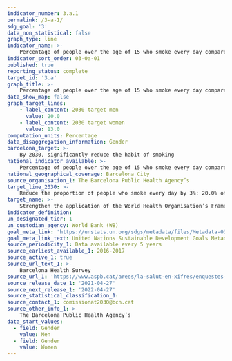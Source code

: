 ```yaml
---
indicator_number: 3.a.1
permalink: /3-a-1/
sdg_goal: '3'
data_non_statistical: false
graph_type: line
indicator_name: >-
    Percentage of people over the age of 15 who smoke every day compared to the total population in this age group
indicator_sort_order: 03-0a-01
published: true
reporting_status: complete
target_id: '3.a'
graph_title: >-
    Percentage of people over the age of 15 who smoke every day compared to the total population in this age group
data_show_map: false
graph_target_lines:
    - label_content: 2030 target men
      value: 20.0
    - label_content: 2030 target women
      value: 13.0
computation_units: Percentage
data_disaggregation_information: Gender
barcelona_target: >-
    By 2030, significantly reduce the habit of smoking  
national_indicator_available: >-
    Percentage of people over the age of 15 who smoke every day compared to the total population in this age group
national_geographical_coverage: Barcelona City 
source_organisation_1: The Barcelona Public Health Agency’s 
target_line_2030: >-
    Reduce the proportion of people who smoke every day by 3%: 20.0% of men and 13.0% of women
target_name: >-
    Strengthen the application of the World Health Organisation’s Framework Convention on Tobacco Control in all countries, as applicable
indicator_definition:
un_designated_tier: 1
un_custodian_agency: World Bank (WB)
goal_meta_link: 'https://unstats.un.org/sdgs/metadata/files/Metadata-03-0a-01.pdf'
goal_meta_link_text: United Nations Sustainable Development Goals Metadata (pdf 894kB)
source_periodicity_1: Data available every 5 years
source_earliest_available_1: 2016-2017
source_active_1: true
source_url_text_1: >-
    Barcelona Health Survey
source_url_1: 'https://www.aspb.cat/arees/la-salut-en-xifres/enquestes-de-salut/'
source_release_date_1: '2021-04-27'
source_next_release_1: '2022-04-27'
source_statistical_classification_1: 
source_contact_1: comissionat2030@bcn.cat
source_other_info_1: >-
    The Barcelona Public Health Agency’s
data_start_values:
  - field: Gender
    value: Men
  - field: Gender  
    value: Women
---
```

